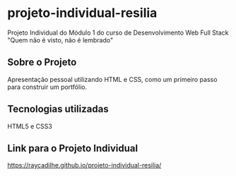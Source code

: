# projeto-individual-resilia
Projeto Individual do Módulo 1 do curso de Desenvolvimento Web Full Stack
"Quem não é visto, não é lembrado"

## Sobre o Projeto
Apresentação pessoal utilizando HTML e CSS, como um primeiro passo para construir um portfólio.


## Tecnologias utilizadas
HTML5 e CSS3  

## Link para o Projeto Individual
https://raycadilhe.github.io/projeto-individual-resilia/